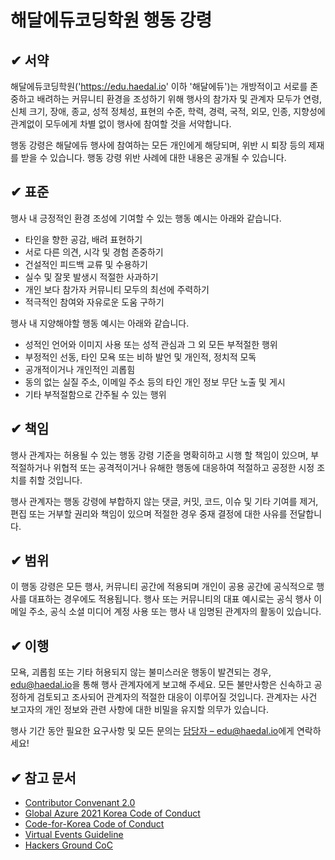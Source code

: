# 해달에듀코딩학원 행동 강령

## ✔ 서약

해달에듀코딩학원('https://edu.haedal.io' 이하 '해달에듀')는 개방적이고 서로를 존중하고 배려하는 커뮤니티 환경을 조성하기 위해 행사의 참가자 및 관계자 모두가 연령, 신체 크기, 장애, 종교, 성적 정체성, 표현의 수준, 학력, 경력, 국적, 외모, 인종, 지향성에 관계없이 모두에게 차별 없이 행사에 참여할 것을 서약합니다.

행동 강령은 해달에듀 행사에 참여하는 모든 개인에게 해당되며, 위반 시 퇴장 등의 제재를 받을 수 있습니다. 행동 강령 위반 사례에 대한 내용은 공개될 수 있습니다.


## ✔ 표준

행사 내 긍정적인 환경 조성에 기여할 수 있는 행동 예시는 아래와 같습니다.

- 타인을 향한 공감, 배려 표현하기
- 서로 다른 의견, 시각 및 경험 존중하기
- 건설적인 피드백 교류 및 수용하기
- 실수 및 잘못 발생시 적절한 사과하기
- 개인 보다 참가자 커뮤니티 모두의 최선에 주력하기
- 적극적인 참여와 자유로운 도움 구하기

행사 내 지양해야할 행동 예시는 아래와 같습니다.

- 성적인 언어와 이미지 사용 또는 성적 관심과 그 외 모든 부적절한 행위
- 부정적인 선동, 타인 모욕 또는 비하 발언 및 개인적, 정치적 모독
- 공개적이거나 개인적인 괴롭힘
- 동의 없는 실질 주소, 이메일 주소 등의 타인 개인 정보 무단 노출 및 게시
- 기타 부적절함으로 간주될 수 있는 행위


## ✔ 책임

행사 관계자는 허용될 수 있는 행동 강령 기준을 명확히하고 시행 할 책임이 있으며, 부적절하거나 위협적 또는 공격적이거나 유해한 행동에 대응하여 적절하고 공정한 시정 조치를 취할 것입니다.

행사 관계자는 행동 강령에 부합하지 않는 댓글, 커밋, 코드, 이슈 및 기타 기여를 제거, 편집 또는 거부할 권리와 책임이 있으며 적절한 경우 중재 결정에 대한 사유를 전달합니다.


## ✔ 범위

이 행동 강령은 모든 행사, 커뮤니티 공간에 적용되며 개인이 공용 공간에 공식적으로 행사를 대표하는 경우에도 적용됩니다. 행사 또는 커뮤니티의 대표 예시로는 공식 행사 이메일 주소, 공식 소셜 미디어 계정 사용 또는 행사 내 임명된 관계자의 활동이 있습니다. 


## ✔ 이행

모욕, 괴롭힘 또는 기타 허용되지 않는 불미스러운 행동이 발견되는 경우, [edu@haedal.io](mailto:edu@haedal.io)을 통해 행사 관계자에게 보고해 주세요. 모든 불만사항은 신속하고 공정하게 검토되고 조사되어 관계자의 적절한 대응이 이루어질 것입니다. 관계자는 사건 보고자의 개인 정보와 관련 사항에 대한 비밀을 유지할 의무가 있습니다. 

 행사 기간 동안 필요한 요구사항 및 모든 문의는 [담당자 &ndash; edu@haedal.io](mailto:edu@haedal.io)에게 연락하세요!


## ✔ 참고 문서

- [Contributor Convenant 2.0](https://www.contributor-covenant.org/version/2/0/code_of_conduct/)
- [Global Azure 2021 Korea Code of Conduct](https://github.com/krazure/gab2020kr/blob/master/CODE-OF-CONDUCT.md)
- [Code-for-Korea Code of Conduct](https://github.com/Code-for-Korea/community.identity/blob/master/code_of_conduct.md)
- [Virtual Events Guideline](https://github.com/devrel-kr/virtual-events/tree/translated/l10n/ko-kr)
- [Hackers Ground CoC](https://github.com/hackersground-kr/hackers-ground?tab=coc-ov-file)
